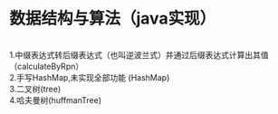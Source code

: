 数据结构与算法（java实现）
===
<br>
1.中缀表达式转后缀表达式（也叫逆波兰式）并通过后缀表达式计算出其值（calculateByRpn）<br>
2.手写HashMap,未实现全部功能 (HashMap) <br>
3.二叉树(tree)<br>
4.哈夫曼树(huffmanTree)<br>